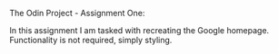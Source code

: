 The Odin Project - Assignment One:

In this assignment I am tasked with recreating the Google homepage. Functionality is not required, simply styling.
